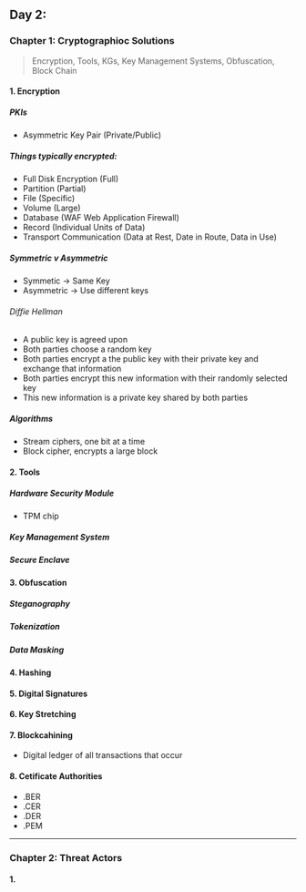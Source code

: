 ## Day 2: 

### Chapter 1: Cryptographioc Solutions
> Encryption, Tools, KGs, Key Management Systems, Obfuscation, Block Chain

#### 1. Encryption

##### PKIs
- Asymmetric Key Pair (Private/Public)

##### Things typically encrypted:
- Full Disk Encryption (Full)
- Partition (Partial)
- File (Specific)
- Volume (Large)
- Database (WAF Web Application Firewall)
- Record (Individual Units of Data)
- Transport Communication (Data at Rest, Date in Route, Data in Use)

##### Symmetric v Asymmetric
- Symmetic -> Same Key
- Asymmetric -> Use different keys
###### Diffie Hellman
  - A public key is agreed upon
  - Both parties choose a random key
  - Both parties encrypt a the public key with their private key and exchange that information
  - Both parties encrypt this new information with their randomly selected key
  - This new information is a private key shared by both parties

##### Algorithms
- Stream ciphers, one bit at a time
- Block cipher, encrypts a large block

#### 2. Tools

##### Hardware Security Module
- TPM chip

##### Key Management System
##### Secure Enclave

#### 3. Obfuscation

##### Steganography

##### Tokenization

##### Data Masking

#### 4. Hashing

#### 5. Digital Signatures

#### 6. Key Stretching

#### 7. Blockcahining
- Digital ledger of all transactions that occur

#### 8. Cetificate Authorities 
- .BER
- .CER
- .DER
- .PEM

-----

### Chapter 2: Threat Actors

#### 1. 
